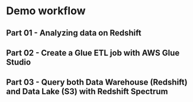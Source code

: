 # Demo workflow

## Part 01 - Analyzing data on Redshift

## Part 02 - Create a Glue ETL job with AWS Glue Studio

## Part 03 - Query both Data Warehouse (Redshift) and Data Lake (S3) with Redshift Spectrum
